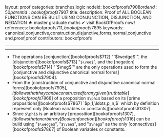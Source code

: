 layout: proof
categories: branches,logic
nodeid: bookofproofs$7908
orderid: 50
parentid: bookofproofs$7907
title: 
description:  Proof of ALL BOOLEAN FUNCTIONS CAN BE BUILT USING CONJUNCTION, DISJUNCTION, AND NEGATION &#9733; master graduate maths &#10004; visit BookOfProofs now!
references: bookofproofs$711,bookofproofs$7895
keywords: canonical,conjunctive,construction,disjunctive,forms,normal,conjunctive and,proof,proof
contributors: bookofproofs

---


---

* The operations [conjunction][bookofproofs$712] "`$\wedge$`", the [disjunction][bookofproofs$713] "`$\vee$`", and the [negation][bookofproofs$714] "`$\neg$`" are the only operations used to form the [conjunctive and disjunctive canonical normal forms][bookofproofs$7904].
* From the [construction of conjunctive and disjunctive canonical normal forms][bookofproofs$7905], it follows that they can be constructed for any given [truth table][bookofproofs$7868] of a proposition `$\phi$` based on its [prime propositions][bookofproofs$7867] `$p_1,\ldots,p_n,$` which by definition represent only [Boolean variables or constants][bookofproofs$1307].
* Since `$\phi$` is an arbitrary [proposition][bookofproofs$1307], it follows that an arbitrary [Boolean function][bookofproofs$1316] can be build using "`$\wedge$`", "`$\vee$`", and "`$\neg$`" as the only [connectives][bookofproofs$7867] of Boolean variables or constants.

